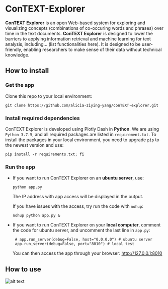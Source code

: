 # ConTEXT-Explorer

**ConTEXT Explorer** is an open Web-based system for exploring and visualizing concepts (combinations of co-occuring words and phrases) over time in the text documents. **ConTEXT Explorer** is designed to lower the barriers to applying information retrieval and machine learning for text analysis, including... (list functionalities here). It is designed to be user-friendly, enabling researchers to make sense of their data without technical knowledge.

## How to install
### Get the app
Clone this repo to your local environment:

    git clone https://github.com/alicia-ziying-yang/conTEXT-explorer.git

### Install required dependencies    
ConTEXT Explorer is developed using Plotly Dash in **Python**. We are using `Python 3.7.5`, and all required packages are listed in `requirement.txt`. To install the packages in your local environment, you need to upgrade `pip` to the newest version and use:

    pip install -r requirements.txt; fi 

### Run the app
- If you want to run ConTEXT Explorer on an **ubuntu server**, use:

      python app.py

  The IP address with app access will be displayed in the output.
  
  If you have issues with the access, try run the code with `nohup`:

      nohup python app.py &
    
  

- If you want to run ConTEXT Explorer on your **local computer**, comment the code for ubuntu server, and uncomment the last line in `app.py`:

       # app.run_server(debug=False, host="0.0.0.0") # ubuntu server    
       app.run_server(debug=False, port="8010") # local test           

  You can then access the app through your browser: http://127.0.0.1:8010

## How to use

![alt text](https://github.com/alicia-ziying-yang/conTEXT-explorer/blob/1e8a031a1e87fae51e1c671aafbcd662a5a1c774/sample_data/context_explorer_instruction_vert2.png?raw=true)

